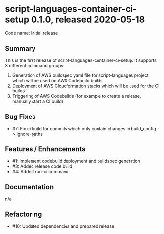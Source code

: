 # script-languages-container-ci-setup 0.1.0, released 2020-05-18

Code name: Initial release

## Summary

This is the first release of script-languages-container-ci-setup. It supports 3 different command groups:
1. Generation of AWS buildspec yaml file for script-languages project which will be used on AWS Codebuild builds
2. Deployment of AWS Cloudformation stacks which will be used for the CI builds
3. Triggering of AWS Codebuilds (for example to create a release, manually start a CI build)


## Bug Fixes
 
 - #7: Fix ci build for commits which only contain changes in build_config -> ignore-paths 

## Features / Enhancements

 - #1: Implement codebuild deployment and buildspec generation
 - #3: Added release code build
 - #4: Added run-ci command

## Documentation

n/a

## Refactoring

 - #10: Updated dependencies and prepared release
